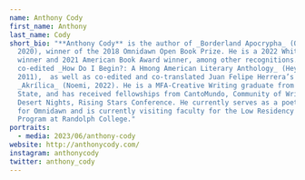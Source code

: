 ```yaml
---
name: Anthony Cody
first_name: Anthony
last_name: Cody
short_bio: "**Anthony Cody** is the author of _Borderland Apocrypha_ (Omnidawn,
  2020), winner of the 2018 Omnidawn Open Book Prize. He is a 2022 Whiting
  winner and 2021 American Book Award winner, among other recognitions. Anthony
  co-edited _How Do I Begin?: A Hmong American Literary Anthology_ (Heyday,
  2011),  as well as co-edited and co-translated Juan Felipe Herrera’s
  _Akrílica_ (Noemi, 2022). He is a MFA-Creative Writing graduate from Fresno
  State, and has received fellowships from CantoMundo, Community of Writers, and
  Desert Nights, Rising Stars Conference. He currently serves as a poetry editor
  for Omnidawn and is currently visiting faculty for the Low Residency MFA
  Program at Randolph College."
portraits:
  - media: 2023/06/anthony-cody
website: http://anthonycody.com/
instagram: anthonycody
twitter: anthony_cody
---
```

